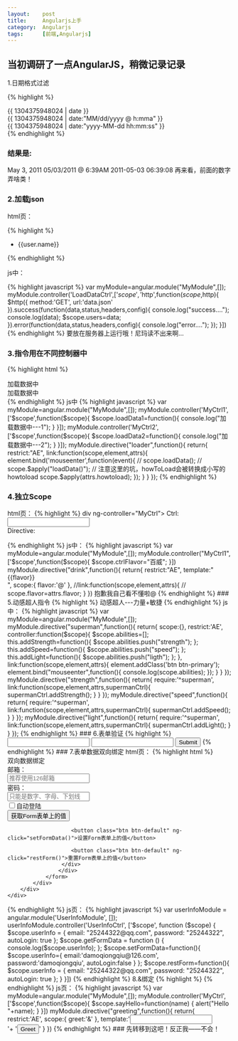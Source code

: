 ```yaml
---
layout:    post
title:     Angularjs上手
category:  Angularjs
tags:      [前端,Angularjs]
---
```


## 当初调研了一点AngularJS，稍微记录记录

1.日期格式过滤

{% highlight %}
<body>
    {{ 1304375948024 | date }}
    <br>
    {{ 1304375948024 | date:"MM/dd/yyyy @ h:mma" }}
    <br>
    {{ 1304375948024 | date:"yyyy-MM-dd hh:mm:ss" }}
    <br>   			
</body>
{% endhighlight %}

### 结果是:

May 3, 2011 
05/03/2011 @ 6:39AM 
2011-05-03 06:39:08 
再来看，前面的数字弄啥类！

### 2.加载json

html页：

{% highlight %}
<body>
  <div ng-controller="LoadDataCtrl">
     <ul>
       <li ng-repeat="user in users">
       {{user.name}}
       </li>
     </ul>
  </div>
</body>
{% endhighlight %}

js中：

{% highlight javascript %}
var myModule=angular.module("MyModule",[]);
myModule.controller('LoadDataCtrl',['$scope','$http',function($scope,$http){
    $http({
        method:'GET',
        url:'data.json'
    }).success(function(data,status,headers,config){
        console.log("success....");
        console.log(data);
        $scope.users=data;
    }).error(function(data,status,headers,config){
        console.log("error....");
    });
}])
{% endhighlight %}
要放在服务器上运行哦！尼玛读不出来啊...

### 3.指令用在不同控制器中
{% highlight html %}
<body>
  <div ng-controller="MyCtrl1">
     <loader howtoload="loadData1()">加载数据中</loader>
  </div>
  <div ng-controller="MyCtrl2">
      <loader howtoload="loadData2()">加载数据中</loader>
  </div>   			
</body>
{% endhighlight %}
js中
{% highlight javascript %}
var myModule=angular.module("MyModule",[]);
myModule.controller('MyCtrl1',['$scope',function($scope){
    $scope.loadData1=function(){
        console.log("加载数据中---1");
    }
}]);
myModule.controller('MyCtrl2',['$scope',function($scope){
    $scope.loadData2=function(){
        console.log("加载数据中---2");
    }
}]);
myModule.directive("loader",function(){
    return{
        restrict:"AE",
        link:function(scope,element,attrs){
            element.bind('mouseenter',function(event){
                // scope.loadData();
                // scope.$apply("loadData()");
                // 注意这里的坑，howToLoad会被转换成小写的howtoload
                scope.$apply(attrs.howtoload);
            });
        }
    }
});
{% endhighlight %}

### 4.独立Scope

html页：
{% highlight %}
div ng-controller="MyCtrl">
      Ctrl:
      <br>
      <input type="text" ng-model="ctrlFlavor"></input>
      <br>
      Directive:
      <br>
      <drink flavor="ctrlFlavor"></drink>
  </div>
{% endhighlight %}
js中：
{% highlight javascript %}
var myModule=angular.module("MyModule",[]);
myModule.controller("MyCtrl1",['$scope',function($scope){
    $scope.ctrlFlavor="百威";
}])
myModule.directive("drink",function(){
    return{
        restrict:"AE",
        template:"<div>{{flavor}}</div>",
        scope:{
            flavor:'@'
        },
        //link:function(scope,element,attrs){
           // scope.flavor=attrs.flavor;        
    }
})
抱歉我自己看不懂啦@
{% endhighlight %}
### 5.动感超人指令
{% highlight %}
<superman strength speed>动感超人---力量+敏捷</superman>
{% endhighlight %}
js中：
{% highlight javascript %}
var myModule=angular.module("MyModule",[]);
myModule.directive("superman",function(){
    return{
        scope:{},
        restrict:'AE',
        controller:function($scope){
            $scope.abilities=[];
            this.addStrength=function(){
                $scope.abilities.push("strength");
            };
            this.addSpeed=function(){
                $scope.abilities.push("speed");
            };
            this.addLight=function(){
                $scope.abilities.push("ligth");
            };
        },
        link:function(scope,element,attrs){
            element.addClass('btn btn-primary');
            element.bind("mouseenter",function(){
                console.log(scope.abilities);
            });
        }
    }
});
myModule.directive("strength",function(){
    return{
        require:'^superman',
        link:function(scope,element,attrs,supermanCtrl){
            supermanCtrl.addStrength();
        }
    }
});
myModule.directive("speed",function(){
    return{
        require:'^superman',
        link:function(scope,element,attrs,supermanCtrl){
            supermanCtrl.addSpeed();
        }
    }
});
myModule.directive("light",function(){
    return{
        require:'^superman',
        link:function(scope,element,attrs,supermanCtrl){
            supermanCtrl.addLight();
        }
    }
});
{% endhighlight %}
### 6.表单验证
{% highlight %}
<body>
  <form name="myForm" ng-submit="save()" ng-controller="TestFormModule">
  <input name="userName" type="text" ng-model="user.userName" required></input>
  <input name="password" type="password" ng-model="user.password" required></input>
  <input type="submit" ng-disabled="myForm.$invalid"></input>   			
</body>
{% endhighlight %}
### 7.表单数据双向绑定
html页：
{% highlight html %}
<body>
   <div class="panel panel-primary">
   	<div class="panel-heading">
   	  <div class="panel-title">双向数据绑定</div>
   	</div>
   	<div class="panel-body">
   		<div class="row">
   			<div class="col-md-12">
   				<form action="" role="form" class="form-horizontal" ng-controller="UserInfoCtrl">
   					<div class="form-group">
   					  <label class="col-md-2 control-label">
   					  	邮箱：
   					  </label>
   					  <div class="col-md-10">
   					  	<input type="email" class="form-control" placeholder="推荐使用126邮箱" ng-model="userInfo.email">
   					  </div>
   					</div>
   					<div class="form-group">
   						<label class="col-md-2 control-label">
   							密码：
   						</label>
   						<div class="col-md-10">
   							<input type="password" class="form-control"
   							placeholder="只能是数字、字母、下划线" ng-model="userInfo.password">
   						</div>
   					</div>
   					<div class="form-group">
   						<div class="col-md-offset-2 col-md-10">
   							<div class="checkbox">
   								<label >
   									<input type="checkbox" ng-model="userInfo.autoLogin" >自动登陆
   								</label>
   							</div>
   						</div>
   					</div>
   					<div class="form-group">
                     <div class="col-md-offset-2 col-md-10">
                        <button class="btn btn-default" ng-click="getFormData()">获取Form表单上的值</button>
               
                        <button class="btn btn-default" ng-click="setFormData()">设置Form表单上的值</button>
                  
                        <button class="btn btn-default" ng-click="restForm()">重置Form表单上的值</button>
                     </div>
   					</div>
   				</form>
   			</div>
   		</div>
   	</div>
   </div>
</body>
{% endhighlight %}
js页：
{% highlight javascript %}
var userInfoModule = angular.module('UserInfoModule', []);
userInfoModule.controller('UserInfoCtrl', ['$scope', function ($scope) {
    $scope.userInfo = {
        email: "25244322@qq.com",
        password: "25244322",
        autoLogin: true
    };
    $scope.getFormData = function () {
        console.log($scope.userInfo);
    };
    $scope.setFormData=function(){
    	$scope.userInfo={
    		email:'damoqiongqiu@126.com',
    		password:'damoqiongqiu',
    		autoLogin:false
    	}
    };
    $scope.restForm=function(){
    	$scope.userInfo = {
        email: "25244322@qq.com",
        password: "25244322",
        autoLogin: true
    };
    }
}])
{% endhighlight %}
8.&绑定
{% highlight %}
<greeting greet="sayHello(name)"></greeting>
{% endhighlight %}
js页：
{% highlight javascript %}
var myModule=angular.module("MyModule",[]);
myModule.controller('MyCtrl',['$scope',function($scope){
	$scope.sayHello=function(name) {
		alert("Hello "+name);
	}
}])
myModule.directive("greeting",function(){
	return{
		restrict:'AE',
		scope:{
			greet:'&'
		},
		template:'<input type="text" ng-model="userName"/><br/>'+
		'<button class="btn btn-default" ng-click="greet({name:userName})">Greet</button>'
	}
})
{% endhighlight %}
### 先转移到这吧！反正我——不会！

